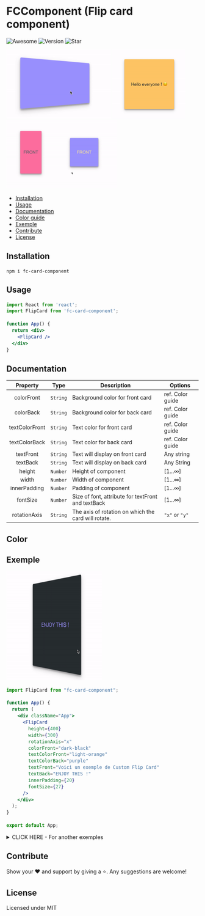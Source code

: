 # FCComponent (Flip card component)
![Awesome](https://cdn.rawgit.com/sindresorhus/awesome/d7305f38d29fed78fa85652e3a63e154dd8e8829/media/badge.svg)
![Version](https://img.shields.io/badge/version-1.0.0-blue)
![Star](https://img.shields.io/badge/star-0-blueviolet)

<div>
  <img src="assets/1.gif" height="180" />
  <img src="assets/2.gif" height="180" />
  <img src="assets/3.gif" height="180" />
</div>

- [Installation](#installation)
- [Usage](#usage)
- [Documentation](#documentation)
- [Color guide](#color)
- [Exemple](#exemple)
- [Contribute](#contribute)
- [License](#license)

## Installation 

```
npm i fc-card-component
```

## Usage

```jsx
import React from 'react';
import FlipCard from 'fc-card-component';

function App() {
  return <div>
    <FlipCard />
  </div>
}
```

## Documentation

| Property | Type | Description | Options |
| :---: | --- | --- | --- |
| colorFront | `String` | Background color for front card | ref. Color guide |
| colorBack | `String` | Background color for back card | ref. Color guide |
| textColorFront | `String` | Text color for front card | ref. Color guide |
| textColorBack | `String` | Text color for back card | ref. Color guide |
| textFront | `String` | Text will display on front card | Any string |
| textBack | `String` | Text will display on back card | Any String |
| height | `Number` | Height of component | [1...∞] |
| width | `Number` | Width of component | [1...∞] |
| innerPadding | `Number` | Padding of component | [1...∞] |
| fontSize | `Number` | Size of font, attribute for textFront and textBack | [1...∞] |
| rotationAxis | `String` | The axis of rotation on which the card will rotate.  | `"x"` or `"y"` |

## Color

## Exemple 

<img src="assets/exemple.gif" width="250" />

```jsx
import FlipCard from "fc-card-component";

function App() {
  return (
    <div className="App">
      <FlipCard
        height={400}
        width={300}
        rotationAxis="x"
        colorFront="dark-black"
        textColorFront="light-orange"
        textColorBack="purple"
        textFront="Voici un exemple de Custom Flip Card"
        textBack="ENJOY THIS !"
        innerPadding={20}
        fontSize={27}
      />
    </div>
  );
}

export default App;
```
<details><summary>CLICK HERE - For another exemples</summary>
<p>

### Exemple 2

<img src="assets/exemple2.gif" width="250" />

```jsx
import FlipCard from "fc-card-component";

function App() {
  return (
    <div className="App">
      <FlipCard
        height={400}
        width={300}
        rotationAxis="x"
        colorFront="light-blue"
        textColorFront="dark-black"
        textColorBack="purple"
        textFront="Bienvenue sur mon REPO !"
        textBack="ENJOY THIS !"
        innerPadding={30}
        fontSize={32}
      />
    </div>
  );
}

export default App;
```

### Exemple 3

<img src="assets/exemple3.gif" width="250" />

```jsx
import FlipCard from "fc-card-component";

function App() {
  return (
    <div className="App">
      <FlipCard
        height={400}
        width={300}
        rotationAxis="y"
        colorFront="light-green"
        colorBack="dark-green"
        textColorFront="dark-black"
        textColorBack="dark-black"
        textFront="You love IT ?"
        textBack="Star my repo to tell me ❤️"
        innerPadding={30}
        fontSize={40}
      />
    </div>
  );
}

export default App;
```

</p>
</details>

## Contribute

Show your ❤️ and support by giving a ⭐. Any suggestions are welcome!

## License

Licensed under MIT
